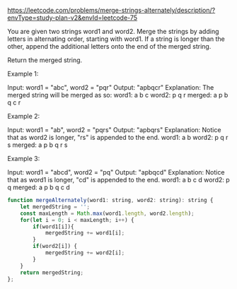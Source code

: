 https://leetcode.com/problems/merge-strings-alternately/description/?envType=study-plan-v2&envId=leetcode-75

You are given two strings word1 and word2. Merge the strings by adding letters in alternating order, starting with word1. If a string is longer than the other, append the additional letters onto the end of the merged string.

Return the merged string.

 

Example 1:

Input: word1 = "abc", word2 = "pqr"
Output: "apbqcr"
Explanation: The merged string will be merged as so:
word1:  a   b   c
word2:    p   q   r
merged: a p b q c r

Example 2:

Input: word1 = "ab", word2 = "pqrs"
Output: "apbqrs"
Explanation: Notice that as word2 is longer, "rs" is appended to the end.
word1:  a   b 
word2:    p   q   r   s
merged: a p b q   r   s

Example 3:

Input: word1 = "abcd", word2 = "pq"
Output: "apbqcd"
Explanation: Notice that as word1 is longer, "cd" is appended to the end.
word1:  a   b   c   d
word2:    p   q 
merged: a p b q c   d


```js
function mergeAlternately(word1: string, word2: string): string {
    let mergedString = '';
    const maxLength = Math.max(word1.length, word2.length);
    for(let i = 0; i < maxLength; i++) {
        if(word1[i]){
            mergedString += word1[i];
        }
        if(word2[i]) {
            mergedString += word2[i];
        }
    }
    return mergedString;
};
```
